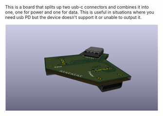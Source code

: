 This is a board that splits up two usb-c connectors and combines it into one, one for power and one for data. This is useful in situations where you need usb PD but the device doesn't support it or unable to output it.

![PCB - Rendered](./Assets/PCB_Rendered.png)
